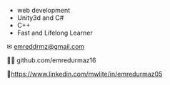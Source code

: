 

* web development
* Unity3d and C#
* C++
* Fast and Lifelong Learner

✉ emreddrmz@gmail.com

👨‍💻 github.com/emredurmaz16

👔https://www.linkedin.com/mwlite/in/emredurmaz05
